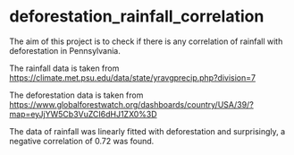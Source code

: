 # deforestation_rainfall_correlation
The aim of this project is to check if there is any correlation of rainfall with deforestation in Pennsylvania.

The rainfall data is taken from https://climate.met.psu.edu/data/state/yravgprecip.php?division=7

The deforestation data is taken from https://www.globalforestwatch.org/dashboards/country/USA/39/?map=eyJjYW5Cb3VuZCI6dHJ1ZX0%3D

The data of rainfall was linearly fitted with deforestation and surprisingly, a negative correlation of 0.72 was found.